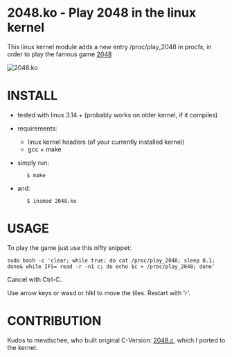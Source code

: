 2048.ko - Play 2048 in the linux kernel
=======================================

This linux kernel module adds a new entry /proc/play_2048 in procfs, in order to
play the famous game [2048](http://git.io/2048)

![2048.ko](http://i.imgur.com/NPzhHNi.png)

INSTALL
=======

- tested with linux 3.14.+ (probably works on older kernel, if it compiles)
- requirements:
  - linux kernel headers (of your currently installed kernel)
  - gcc + make
- simply run:

         $ make

- and:

         $ insmod 2048.ko

USAGE
=====

To play the game just use this nifty snippet:

    sudo bash -c 'clear; while true; do cat /proc/play_2048; sleep 0.1; done& while IFS= read -r -n1 c; do echo $c > /proc/play_2048; done'

Cancel with Ctrl-C.

Use arrow keys or wasd or hlkl to move the tiles.
Restart with 'r'.

CONTRIBUTION
============

Kudos to mevdschee, who built original C-Version: [2048.c](https://github.com/mevdschee/2048.c), which I ported to the kernel.



